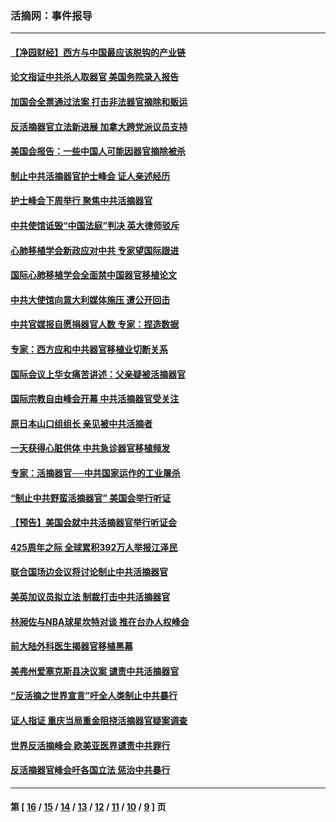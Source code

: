 ### 活摘网：事件报导
---
#### [【净园财经】西方与中国最应该脱钩的产业链](../../pages/nf5877/n14016113.md?08040430) 
#### [论文指证中共杀人取器官 美国务院录入报告](../../pages/nf5877/n13999890.md?08040430) 
#### [加国会全票通过法案 打击非法器官摘除和贩运](../../pages/nf5877/n13884924.md?08040430) 
#### [反活摘器官立法新进展 加拿大跨党派议员支持](../../pages/nf5877/n13876061.md?08040430) 
#### [美国会报告：一些中国人可能因器官摘除被杀](../../pages/nf5877/n13867964.md?08040430) 
#### [制止中共活摘器官护士峰会 证人亲述经历](../../pages/nf5877/n13859007.md?08040430) 
#### [护士峰会下周举行 聚焦中共活摘器官](../../pages/nf5877/n13855418.md?08040430) 
#### [中共使馆诋毁“中国法庭”判决 英大律师驳斥](../../pages/nf5877/n13833945.md?08040430) 
#### [心肺移植学会新政应对中共 专家望国际跟进](../../pages/nf5877/n13829043.md?08040430) 
#### [国际心肺移植学会全面禁中国器官移植论文](../../pages/nf5877/n13827785.md?08040430) 
#### [中共大使馆向意大利媒体施压 遭公开回击](../../pages/nf5877/n13826038.md?08040430) 
#### [中共官媒报自愿捐器官人数 专家：捏造数据](../../pages/nf5877/n13814130.md?08040430) 
#### [专家：西方应和中共器官移植业切断关系](../../pages/nf5877/n13772828.md?08040430) 
#### [国际会议上华女痛苦讲述：父亲疑被活摘器官](../../pages/nf5877/n13771583.md?08040430) 
#### [国际宗教自由峰会开幕 中共活摘器官受关注](../../pages/nf5877/n13769995.md?08040430) 
#### [原日本山口组组长 亲见被中共活摘者](../../pages/nf5877/n13767360.md?08040430) 
#### [一天获得心脏供体 中共急诊器官移植频发](../../pages/nf5877/n13764689.md?08040430) 
#### [专家：活摘器官──中共国家运作的工业屠杀](../../pages/nf5877/n13761178.md?08040430) 
#### [“制止中共野蛮活摘器官” 美国会举行听证](../../pages/nf5877/n13735831.md?08040430) 
#### [【预告】美国会就中共活摘器官举行听证会](../../pages/nf5877/n13732843.md?08040430) 
#### [425周年之际 全球累积392万人举报江泽民](../../pages/nf5877/n13719232.md?08040430) 
#### [联合国场边会议将讨论制止中共活摘器官](../../pages/nf5877/n13656361.md?08040430) 
#### [美英加议员拟立法 制裁打击中共活摘器官](../../pages/nf5877/n13430251.md?08040430) 
#### [林昶佐与NBA球星坎特对谈 推在台办人权峰会](../../pages/nf5877/n13414467.md?08040430) 
#### [前大陆外科医生揭器官移植黑幕](../../pages/nf5877/n13401416.md?08040430) 
#### [美弗州爱塞克斯县决议案 谴责中共活摘器官](../../pages/nf5877/n13320919.md?08040430) 
#### [“反活摘之世界宣言”吁全人类制止中共暴行](../../pages/nf5877/n13259730.md?08040430) 
#### [证人指证 重庆当局重金阻挠活摘器官疑案调查](../../pages/nf5877/n13259127.md?08040430) 
#### [世界反活摘峰会 欧美亚医界谴责中共罪行](../../pages/nf5877/n13253550.md?08040430) 
#### [反活摘器官峰会吁各国立法 惩治中共暴行](../../pages/nf5877/n13245052.md?08040430) 

---
#### 第 [ [16](./16.md?08040430) / [15](./15.md?08040430) / [14](./14.md?08040430) / [13](./13.md?08040430) / [12](./12.md?08040430) / [11](./11.md?08040430) / [10](./10.md?08040430) / [9](./9.md?08040430) ] 页
